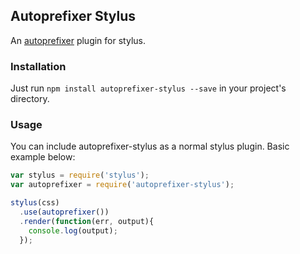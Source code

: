 Autoprefixer Stylus
-------------------

An [autoprefixer](https://github.com/ai/autoprefixer) plugin for stylus.

### Installation

Just run `npm install autoprefixer-stylus --save` in your project's directory.

### Usage

You can include autoprefixer-stylus as a normal stylus plugin. Basic example below:

```js
var stylus = require('stylus');
var autoprefixer = require('autoprefixer-stylus');

stylus(css)
  .use(autoprefixer())
  .render(function(err, output){
    console.log(output);
  });
```
